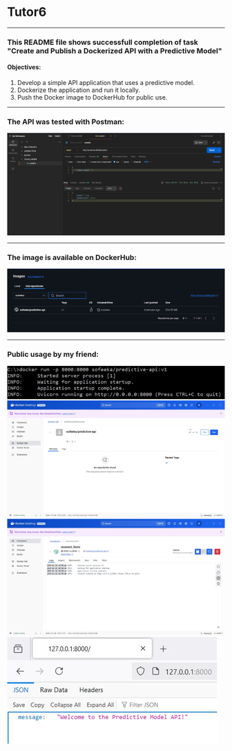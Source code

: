 # Tutor6

---

### This README file shows successfull completion of task "Create and Publish a Dockerized API with a Predictive Model"

#### Objectives:
1. Develop a simple API application that uses a predictive model.
2. Dockerize the application and run it locally.
3. Push the Docker image to DockerHub for public use.

---
### The API was tested with Postman:
![Postman POST request](diagrams/post_request.png)

---
### The image is available on DockerHub:
![Dockerhub image](diagrams/pushed_image.png)

---
### Public usage by my friend:
![Public usage](diagrams/public.png)
![Public usage](diagrams/public1.jpg)
![Public usage](diagrams/public2.jpg)
![Public usage](diagrams/public3.jpg)

